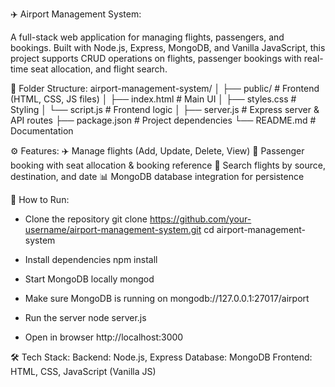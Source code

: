 ✈️ Airport Management System:

A full-stack web application for managing flights, passengers, and bookings. Built with Node.js, Express, MongoDB, and Vanilla JavaScript, this project supports CRUD operations on flights, passenger bookings with real-time seat allocation, and flight search.

📂 Folder Structure:
airport-management-system/
│
├── public/                # Frontend (HTML, CSS, JS files)
│   ├── index.html         # Main UI
│   ├── styles.css         # Styling
│   └── script.js          # Frontend logic
│
├── server.js              # Express server & API routes
├── package.json           # Project dependencies
└── README.md              # Documentation

⚙️ Features:
✈️ Manage flights (Add, Update, Delete, View)
👥 Passenger booking with seat allocation & booking reference
🔎 Search flights by source, destination, and date
📊 MongoDB database integration for persistence

🚀 How to Run:
- Clone the repository
git clone https://github.com/your-username/airport-management-system.git
cd airport-management-system

- Install dependencies
npm install

- Start MongoDB locally
mongod

- Make sure MongoDB is running on mongodb://127.0.0.1:27017/airport
- Run the server
node server.js

- Open in browser
http://localhost:3000

🛠️ Tech Stack:
Backend: Node.js, Express
Database: MongoDB
Frontend: HTML, CSS, JavaScript (Vanilla JS)
